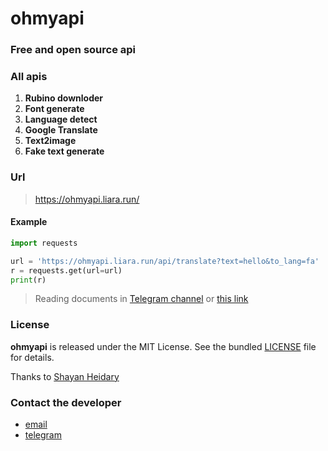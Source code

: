 # ohmyapi

### Free and open source api 


### All apis
1. __Rubino downloder__
2. __Font generate__
3. __Language detect__
4. __Google Translate__
5. __Text2image__
6. __Fake text generate__

### Url
> https://ohmyapi.liara.run/

#### Example
```python
import requests

url = 'https://ohmyapi.liara.run/api/translate?text=hello&to_lang=fa'
r = requests.get(url=url)
print(r)
```


> Reading documents in [Telegram channel](https://t.me/ohmyapi) or [this link](https://ohmyapi.liara.run/docs)


### License
__ohmyapi__ is released under the MIT License. See the bundled [LICENSE](https://github.com/metect/ohmyapi/blob/main/LICENSE) file for details.


Thanks to [Shayan Heidary](https://github.com/shayanheidari01) 


### Contact the developer
- [email](dev.amirali.irvany@gmail.com)
- [telegram](t.me/ohmys_sh)
